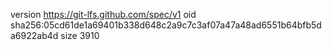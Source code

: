 version https://git-lfs.github.com/spec/v1
oid sha256:05cd61de1a69401b338d648c2a9c7c3af07a47a48ad6551b64bfb5da6922ab4d
size 3910

